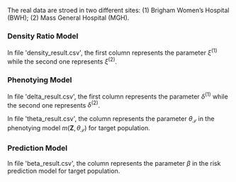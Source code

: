 The real data are stroed in two different sites: (1) Brigham Women’s Hospital (BWH); (2) Mass General Hospital (MGH).

### Density Ratio Model
In file 'density_result.csv', the first column represents the parameter $\xi^{(1)}$ while the second one represents $\xi^{(2)}$.

### Phenotying Model
In file 'delta_result.csv', the first column represents the parameter $\delta^{(1)}$ while the second one represents $\delta^{(2)}$.

In file 'theta_result.csv', the column represents the parameter $\theta_{\mathcal{T}}$ in the phenotying model $m(\mathbf{Z},\theta_{\mathcal{T}})$ for target population.

### Prediction Model
In file 'beta_result.csv', the column represents the parameter $\beta$ in the risk prediction model for target population.
